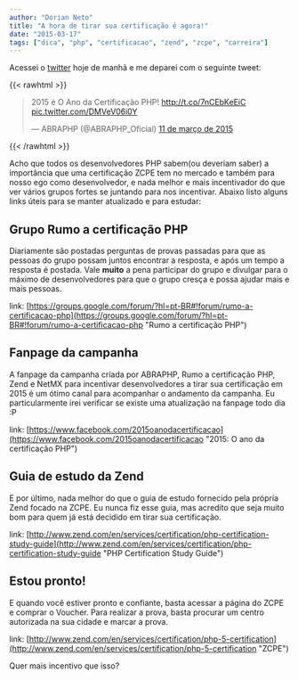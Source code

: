 ```yaml
---
author: "Dorian Neto"
title: "A hora de tirar sua certificação é agora!"
date: "2015-03-17"
tags: ["dica", "php", "certificacao", "zend", "zcpe", "carreira"]
---
```


Acessei o [twitter](https://twitter.com/doriansneto "Meu twitter") hoje de manhã e me deparei com o seguinte tweet:

{{< rawhtml >}}
<blockquote class="twitter-tweet" data-lang="pt"><p lang="pt" dir="ltr">2015 é O Ano da Certificação PHP! <a href="http://t.co/7nCEbKeEiC">http://t.co/7nCEbKeEiC</a> <a href="http://t.co/DMVeV06i0Y">pic.twitter.com/DMVeV06i0Y</a></p>&mdash; ABRAPHP (@ABRAPHP_Oficial) <a href="https://twitter.com/ABRAPHP_Oficial/status/575717353301938176">11 de março de 2015</a></blockquote>
<script async src="//platform.twitter.com/widgets.js" charset="utf-8"></script>
{{< /rawhtml >}}

Acho que todos os desenvolvedores PHP sabem(ou deveriam saber) a importância que uma certificação ZCPE tem no mercado e também para nosso ego como desenvolvedor, e nada melhor e mais incentivador do que ver vários grupos fortes se juntando para nos incentivar. Abaixo listo alguns links úteis para se manter atualizado e para estudar:

## Grupo Rumo a certificação PHP

Diariamente são postadas perguntas de provas passadas para que as pessoas do grupo possam juntos encontrar a resposta, e após um tempo a resposta é postada. Vale **muito** a pena participar do grupo e divulgar para o máximo de desenvolvedores para que o grupo cresça e possa ajudar mais e mais pessoas.

link: [https://groups.google.com/forum/?hl=pt-BR#!forum/rumo-a-certificacao-php](https://groups.google.com/forum/?hl=pt-BR#!forum/rumo-a-certificacao-php "Rumo a certificação PHP")

## Fanpage da campanha

A fanpage da campanha criada por ABRAPHP, Rumo a certificação PHP, Zend e NetMX para incentivar desenvolvedores a tirar sua certificação em 2015 é um ótimo canal para acompanhar o andamento da campanha. Eu particularmente irei verificar se existe uma atualização na fanpage todo dia :P

link: [https://www.facebook.com/2015oanodacertificacao](https://www.facebook.com/2015oanodacertificacao "2015: O ano da certificação PHP")

## Guia de estudo da Zend

E por último, nada melhor do que o guia de estudo fornecido pela própria Zend focado na ZCPE. Eu nunca fiz esse guia, mas acredito que seja muito bom para quem já está decidido em tirar sua certificação.

link: [http://www.zend.com/en/services/certification/php-certification-study-guide](http://www.zend.com/en/services/certification/php-certification-study-guide "PHP Certification Study Guide")

## Estou pronto!

E quando você estiver pronto e confiante, basta acessar a página do ZCPE e comprar o Voucher. Para realizar a prova, basta procurar um centro autorizada na sua cidade e marcar a prova.

link: [http://www.zend.com/en/services/certification/php-5-certification](http://www.zend.com/en/services/certification/php-5-certification "ZCPE")

Quer mais incentivo que isso?
